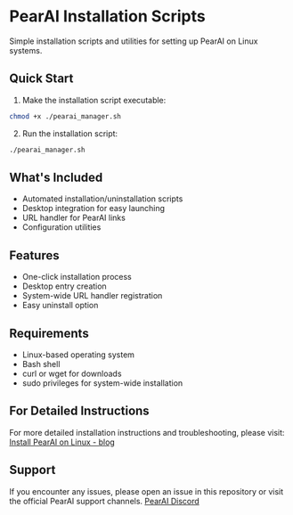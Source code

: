 # PearAI Installation Scripts

Simple installation scripts and utilities for setting up PearAI on Linux systems.

## Quick Start

1. Make the installation script executable:
```bash
chmod +x ./pearai_manager.sh
```
2. Run the installation script:
```bash
./pearai_manager.sh
```

## What's Included

- Automated installation/uninstallation scripts
- Desktop integration for easy launching
- URL handler for PearAI links
- Configuration utilities

## Features

- One-click installation process
- Desktop entry creation
- System-wide URL handler registration
- Easy uninstall option

## Requirements

- Linux-based operating system
- Bash shell
- curl or wget for downloads
- sudo privileges for system-wide installation

## For Detailed Instructions

For more detailed installation instructions and troubleshooting, please visit:
[Install PearAI on Linux - blog](https://trypear.ai/blog/download-pearai-on-linux)


## Support

If you encounter any issues, please open an issue in this repository or visit the official PearAI support channels.
[PearAI Discord](https://discord.gg/7QMraJUsQt)
